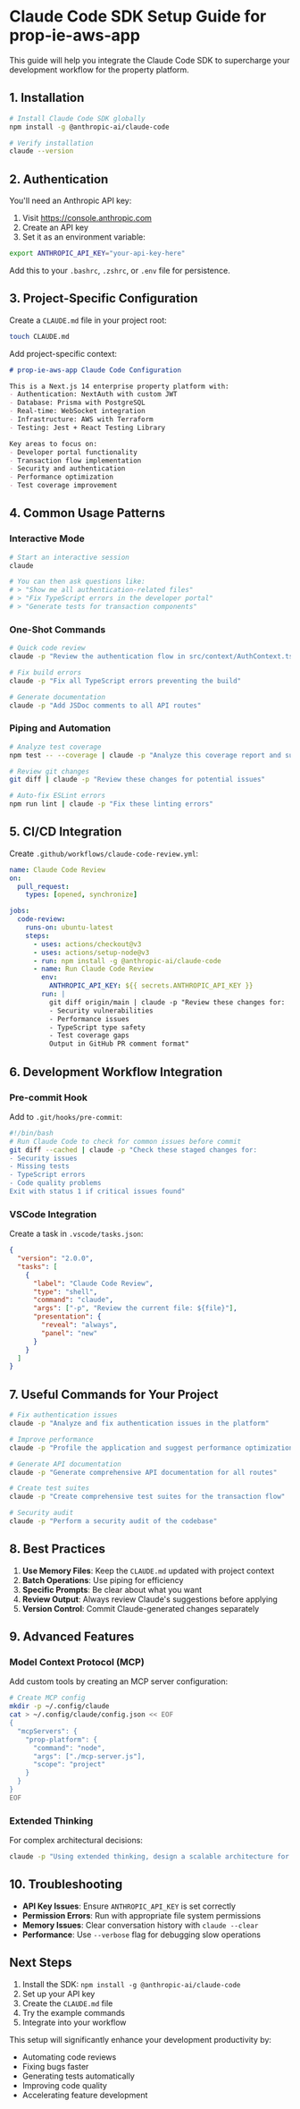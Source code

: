 # Claude Code SDK Setup Guide for prop-ie-aws-app

This guide will help you integrate the Claude Code SDK to supercharge your development workflow for the property platform.

## 1. Installation

```bash
# Install Claude Code SDK globally
npm install -g @anthropic-ai/claude-code

# Verify installation
claude --version
```

## 2. Authentication

You'll need an Anthropic API key:
1. Visit https://console.anthropic.com
2. Create an API key
3. Set it as an environment variable:

```bash
export ANTHROPIC_API_KEY="your-api-key-here"
```

Add this to your `.bashrc`, `.zshrc`, or `.env` file for persistence.

## 3. Project-Specific Configuration

Create a `CLAUDE.md` file in your project root:

```bash
touch CLAUDE.md
```

Add project-specific context:

```markdown
# prop-ie-aws-app Claude Code Configuration

This is a Next.js 14 enterprise property platform with:
- Authentication: NextAuth with custom JWT
- Database: Prisma with PostgreSQL
- Real-time: WebSocket integration
- Infrastructure: AWS with Terraform
- Testing: Jest + React Testing Library

Key areas to focus on:
- Developer portal functionality
- Transaction flow implementation
- Security and authentication
- Performance optimization
- Test coverage improvement
```

## 4. Common Usage Patterns

### Interactive Mode
```bash
# Start an interactive session
claude

# You can then ask questions like:
# > "Show me all authentication-related files"
# > "Fix TypeScript errors in the developer portal"
# > "Generate tests for transaction components"
```

### One-Shot Commands
```bash
# Quick code review
claude -p "Review the authentication flow in src/context/AuthContext.tsx"

# Fix build errors
claude -p "Fix all TypeScript errors preventing the build"

# Generate documentation
claude -p "Add JSDoc comments to all API routes"
```

### Piping and Automation
```bash
# Analyze test coverage
npm test -- --coverage | claude -p "Analyze this coverage report and suggest areas for improvement"

# Review git changes
git diff | claude -p "Review these changes for potential issues"

# Auto-fix ESLint errors
npm run lint | claude -p "Fix these linting errors"
```

## 5. CI/CD Integration

Create `.github/workflows/claude-code-review.yml`:

```yaml
name: Claude Code Review
on:
  pull_request:
    types: [opened, synchronize]

jobs:
  code-review:
    runs-on: ubuntu-latest
    steps:
      - uses: actions/checkout@v3
      - uses: actions/setup-node@v3
      - run: npm install -g @anthropic-ai/claude-code
      - name: Run Claude Code Review
        env:
          ANTHROPIC_API_KEY: ${{ secrets.ANTHROPIC_API_KEY }}
        run: |
          git diff origin/main | claude -p "Review these changes for:
          - Security vulnerabilities
          - Performance issues
          - TypeScript type safety
          - Test coverage gaps
          Output in GitHub PR comment format"
```

## 6. Development Workflow Integration

### Pre-commit Hook
Add to `.git/hooks/pre-commit`:

```bash
#!/bin/bash
# Run Claude Code to check for common issues before commit
git diff --cached | claude -p "Check these staged changes for:
- Security issues
- Missing tests
- TypeScript errors
- Code quality problems
Exit with status 1 if critical issues found"
```

### VSCode Integration
Create a task in `.vscode/tasks.json`:

```json
{
  "version": "2.0.0",
  "tasks": [
    {
      "label": "Claude Code Review",
      "type": "shell",
      "command": "claude",
      "args": ["-p", "Review the current file: ${file}"],
      "presentation": {
        "reveal": "always",
        "panel": "new"
      }
    }
  ]
}
```

## 7. Useful Commands for Your Project

```bash
# Fix authentication issues
claude -p "Analyze and fix authentication issues in the platform"

# Improve performance
claude -p "Profile the application and suggest performance optimizations"

# Generate API documentation
claude -p "Generate comprehensive API documentation for all routes"

# Create test suites
claude -p "Create comprehensive test suites for the transaction flow"

# Security audit
claude -p "Perform a security audit of the codebase"
```

## 8. Best Practices

1. **Use Memory Files**: Keep the `CLAUDE.md` updated with project context
2. **Batch Operations**: Use piping for efficiency
3. **Specific Prompts**: Be clear about what you want
4. **Review Output**: Always review Claude's suggestions before applying
5. **Version Control**: Commit Claude-generated changes separately

## 9. Advanced Features

### Model Context Protocol (MCP)
Add custom tools by creating an MCP server configuration:

```bash
# Create MCP config
mkdir -p ~/.config/claude
cat > ~/.config/claude/config.json << EOF
{
  "mcpServers": {
    "prop-platform": {
      "command": "node",
      "args": ["./mcp-server.js"],
      "scope": "project"
    }
  }
}
EOF
```

### Extended Thinking
For complex architectural decisions:

```bash
claude -p "Using extended thinking, design a scalable architecture for handling 100k concurrent property transactions"
```

## 10. Troubleshooting

- **API Key Issues**: Ensure `ANTHROPIC_API_KEY` is set correctly
- **Permission Errors**: Run with appropriate file system permissions
- **Memory Issues**: Clear conversation history with `claude --clear`
- **Performance**: Use `--verbose` flag for debugging slow operations

## Next Steps

1. Install the SDK: `npm install -g @anthropic-ai/claude-code`
2. Set up your API key
3. Create the `CLAUDE.md` file
4. Try the example commands
5. Integrate into your workflow

This setup will significantly enhance your development productivity by:
- Automating code reviews
- Fixing bugs faster
- Generating tests automatically
- Improving code quality
- Accelerating feature development
